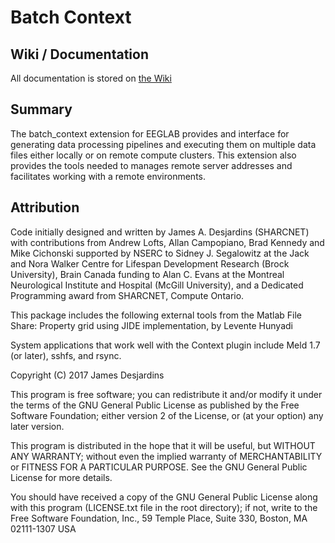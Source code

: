 # Batch Context

## Wiki / Documentation
All documentation is stored on [the Wiki](https://git.sharcnet.ca/bucanl_eeglab_extensions/batch_context/wikis/home)

## Summary

The batch_context extension for EEGLAB provides and interface for generating data 
processing pipelines and executing them on multiple data files either locally or 
on remote compute clusters. This extension also provides the tools needed to manages 
remote server addresses and facilitates working with a remote environments.

## Attribution



Code initially designed and written by James A. Desjardins (SHARCNET) with contributions from Andrew Lofts, Allan Campopiano, Brad Kennedy and Mike Cichonski supported by NSERC to Sidney J. Segalowitz at the Jack and Nora Walker Centre for Lifespan Development Research (Brock University), Brain Canada funding to Alan C. Evans at the Montreal Neurological Institute and Hospital (McGill University), and a Dedicated Programming award from SHARCNET, Compute Ontario.

This package includes the following external tools from the Matlab File Share:
Property grid using JIDE implementation, by Levente Hunyadi

System applications that work well with the Context plugin include 
Meld 1.7 (or later), sshfs, and rsync.   


Copyright (C) 2017 James Desjardins

This program is free software; you can redistribute it and/or modify
it under the terms of the GNU General Public License as published by
the Free Software Foundation; either version 2 of the License, or
(at your option) any later version.

This program is distributed in the hope that it will be useful,
but WITHOUT ANY WARRANTY; without even the implied warranty of
MERCHANTABILITY or FITNESS FOR A PARTICULAR PURPOSE.  See the
GNU General Public License for more details.

You should have received a copy of the GNU General Public License
along with this program (LICENSE.txt file in the root directory); if not, write to the Free Software
Foundation, Inc., 59 Temple Place, Suite 330, Boston, MA  02111-1307  USA